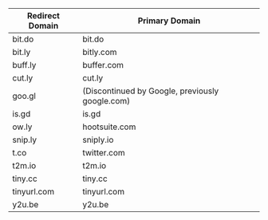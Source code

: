 | Redirect Domain | Primary Domain        |
|-----------------|------------------------|
| bit.do          | bit.do                 |
| bit.ly          | bitly.com              |
| buff.ly         | buffer.com             |
| cut.ly          | cut.ly                 |
| goo.gl          | (Discontinued by Google, previously google.com) |
| is.gd           | is.gd                  |
| ow.ly           | hootsuite.com          |
| snip.ly         | sniply.io              |
| t.co            | twitter.com            |
| t2m.io          | t2m.io                 |
| tiny.cc         | tiny.cc                |
| tinyurl.com     | tinyurl.com            |
| y2u.be          | y2u.be                 |
